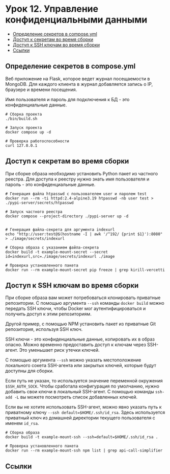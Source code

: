 # Урок 12. Управление конфиденциальными данными

- [Определение секретов в compose.yml](#определение-секретов-в-composeyml)
- [Доступ к секретам во время сборки](#доступ-к-секретам-во-время-сборки)
- [Доступ к SSH ключам во время сборки](#доступ-к-ssh-ключам-во-время-сборки)
- [Ссылки](#ссылки)

## Определение секретов в compose.yml

Веб приложение на Flask, которое ведет журнал посещаемости в MongoDB.
Для каждого клиента в журнал добавляется запись о IP, браузере и времени посещения.

Имя пользователя и пароль для подключения к БД - это конфиденциальные данные.

```shell
# Сборка проекта
./bin/build.sh

# Запуск проекта
docker compose up -d

# Проверка работоспособности
curl 127.0.0.1
```

## Доступ к секретам во время сборки

При сборке образа необходимо установить Python пакет из частного реестра.
Для доступа к реестру нужно знать имя пользователя и пароль - это конфиденциальные данные.

```shell
# Генерация файла htpasswd с пользователем user и паролем test
docker run --rm -ti httpd:2.4-alpine3.19 htpasswd -nb user test > ./pypi-server/secrets/htpasswd

# Запуск частного реестра
docker compose --project-directory ./pypi-server up -d


# Генерация файла-секрета для аргумента indexurl
echo "http://user:test@$(hostname -I | awk '/^192/ {print $1}'):8080" > ./image/secrets/indexurl

# Сборка образа с указанием файла-секрета
docker build -t example-mount-secret --secret id=indexurl,src=./image/secrets/indexurl ./image

# Проверка установленного пакета
docker run --rm example-mount-secret pip freeze | grep kirill-vercetti
```

## Доступ к SSH ключам во время сборки

При сборке образа вам может потребоваться клонировать приватные репозитории.
С помощью аргумента `--ssh` команды `docker build` можно передать SSH ключи,
чтобы Docker мог аутентифицироваться и получить доступ к этим репозиториям.

Другой пример, с помощью NPM установить пакет из приватные Git репозитория, используя SSH ключ.

SSH ключи - это конфиденциальные данные, копировать их в образ опасно.
Можно временно предоставить доступ к ключам через SSH-агент.
Это уменьшает риск утечки ключей.

С помощью аргумента `--ssh` можно указать местоположение локального сокета SSH-агента
или закрытых ключей, которые будут доступны для сборки.

Если путь не указан, то используется значение переменной окружения `$SSH_AUTH_SOCK`.
Чтобы сработала конфигурация по умолчанию, нужно добавить свои ключи в локальный SSH-агент.
С помощью команды `ssh-add -L` вы можете посмотреть список добавленных ключей.

Если вы не хотите использовать SSH-агент, можно явно указать путь к приватному ключу `--ssh default=$HOME/.ssh/id_rsa`.
Здесь используется приватный ключ из домашней директории текущего пользователя с именем `id_rsa`.

```shell
# Сборка образа
docker build -t example-mount-ssh --ssh=default=$HOME/.ssh/id_rsa .

# Проверка установленного пакета
docker run --rm example-mount-ssh npm list | grep api-call-simplifier
```

## Ссылки
